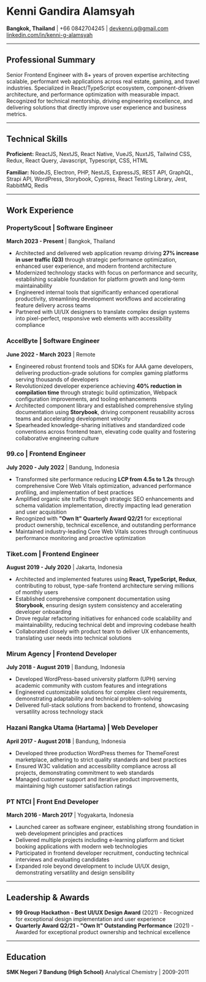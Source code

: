 # Kenni Gandira Alamsyah

**Bangkok, Thailand** | +66 0842704245 | devkenni.g@gmail.com
[linkedin.com/in/kenni-g-alamsyah](https://www.linkedin.com/in/kenni-g-alamsyah)

---

## Professional Summary

Senior Frontend Engineer with 8+ years of proven expertise architecting scalable, performant web applications across real estate, gaming, and travel industries. Specialized in React/TypeScript ecosystem, component-driven architecture, and performance optimization with measurable impact. Recognized for technical mentorship, driving engineering excellence, and delivering solutions that directly improve user experience and business metrics.

---

## Technical Skills

**Proficient:** ReactJS, NextJS, React Native, VueJS, NuxtJS, Tailwind CSS, Redux, React Query, Javascript, Typescript, CSS, HTML

**Familiar:** NodeJS, Electron, PHP, NestJS, ExpressJS, REST API, GraphQL, Strapi API, WordPress, Storybook, Cypress, React Testing Library, Jest, RabbitMQ, Redis

---

## Work Experience

### PropertyScout | Software Engineer
**March 2023 - Present** | Bangkok, Thailand

- Architected and delivered web application revamp driving **27% increase in user traffic (Q3)** through strategic performance optimization, enhanced user experience, and modern frontend architecture
- Modernized technology stacks with focus on performance and security, establishing scalable foundation for platform growth and long-term maintainability
- Engineered internal tools that significantly enhanced operational productivity, streamlining development workflows and accelerating feature delivery across teams
- Partnered with UI/UX designers to translate complex design systems into pixel-perfect, responsive web elements with accessibility compliance

### AccelByte | Software Engineer
**June 2022 - March 2023** | Remote

- Engineered robust frontend tools and SDKs for AAA game developers, delivering production-grade solutions for complex gaming platforms serving thousands of developers
- Revolutionized developer experience achieving **40% reduction in compilation time** through strategic build optimization, Webpack configuration improvements, and tooling enhancements
- Architected component library and established comprehensive styling documentation using **Storybook**, driving component reusability across teams and accelerating development velocity
- Spearheaded knowledge-sharing initiatives and standardized code conventions across frontend team, elevating code quality and fostering collaborative engineering culture

### 99.co | Frontend Engineer
**July 2020 - July 2022** | Bandung, Indonesia

- Transformed site performance reducing **LCP from 4.5s to 1.2s** through comprehensive Core Web Vitals optimization, advanced performance profiling, and implementation of best practices
- Amplified organic site traffic through strategic SEO enhancements and schema validation implementation, directly impacting lead generation and user acquisition
- Recognized with **"Own It" Quarterly Award Q2/21** for exceptional product ownership, technical excellence, and outstanding performance
- Maintained industry-leading Core Web Vitals scores through continuous performance monitoring and proactive optimization

### Tiket.com | Frontend Engineer
**August 2019 - July 2020** | Jakarta, Indonesia

- Architected and implemented features using **React, TypeScript, Redux**, contributing to robust, type-safe frontend architecture serving millions of monthly users
- Established comprehensive component documentation using **Storybook**, ensuring design system consistency and accelerating developer onboarding
- Drove regular refactoring initiatives for enhanced code scalability and maintainability, reducing technical debt and improving codebase health
- Collaborated closely with product team to deliver UX enhancements, translating user needs into technical solutions

### Mirum Agency | Frontend Developer
**July 2018 - August 2019** | Bandung, Indonesia

- Developed WordPress-based university platform (UPH) serving academic community with custom features and integrations
- Engineered customizable solutions for complex client requirements, demonstrating adaptability and technical problem-solving
- Delivered full-stack solutions from backend to frontend, showcasing versatility across technology stack

### Hazani Rangka Utama (Hartama) | Web Developer
**April 2017 - August 2018** | Bandung, Indonesia

- Developed three production WordPress themes for ThemeForest marketplace, adhering to strict quality standards and best practices
- Ensured W3C validation and accessibility compliance across all projects, demonstrating commitment to web standards
- Managed customer support and iterative product improvements, maintaining high customer satisfaction ratings

### PT NTCI | Front End Developer
**March 2016 - March 2017** | Yogyakarta, Indonesia

- Launched career as software engineer, establishing strong foundation in web development principles and practices
- Delivered multiple projects including e-learning platform and ticket booking applications with modern web technologies
- Participated in frontend developer recruitment, conducting technical interviews and evaluating candidates
- Expanded role beyond development to include UI/UX design, demonstrating versatility and design sensibility

---

## Leadership & Awards

- **99 Group Hackathon - Best UI/UX Design Award** (2021) - Recognized for exceptional design implementation and user experience
- **Quarterly Award Q2/21 - "Own It" Outstanding Performance** (2021) - Awarded for exceptional product ownership and technical excellence

---

## Education

**SMK Negeri 7 Bandung (High School)**
Analytical Chemistry | 2009-2011
